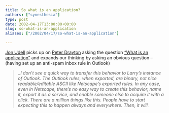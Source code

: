 ```yaml
---
title: So what is an application?
authors: ["synesthesia"]
type: post
date: 2002-04-17T13:00:00+00:00
slug: so-what-is-an-application 
aliases: ["/2002/04/17/so-what-is-an-application"]

---
```

<a href="https://radio.weblogs.com/0100887/2002/04/16.html#a195" target="_blank">Jon Udell</a> picks up on <a href="https://www.razorsoft.net/weblog/" target="_blank">Peter Drayton</a> asking the question <a href="https://www.razorsoft.net/weblog/2002/04/15.html#a128" target="_blank">&#8220;What is an application&#8221;</a> and expands our thinking by asking an obvious question &#8211; (having set up an anti-spam inbox rule in Outlook)

> _..I don&#8217;t see a quick way to transfer this behavior to Larry&#8217;s instance of Outlook. The Outlook rules, when exported, are binary, not nice readable/editable ASCII like Netscape&#8217;s exported rules. In any case, even in Netscape, there&#8217;s no easy way to create this behavior, name it, export it as a service, and enable someone else to acquire it with a click. There are a million things like this. People have to start expecting this to happen always and everywhere. Then, it will._